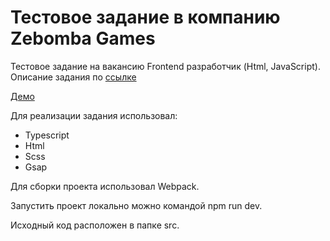# Тестовое задание в компанию Zebomba Games

Тестовое задание на вакансию Frontend разработчик (Html, JavaScript).  
Описание задания по [ссылке](https://drive.google.com/drive/folders/1SPQTuElg2Q6J9ejM7kXAMnut0OS31ltm)  

[Демо](https://zebomba-test.vercel.app/)

Для реализации задания использовал:
- Typescript
- Html
- Scss
- Gsap
  
Для сборки проекта использовал Webpack.

Запустить проект локально можно командой npm run dev.

Исходный код расположен в папке src.
